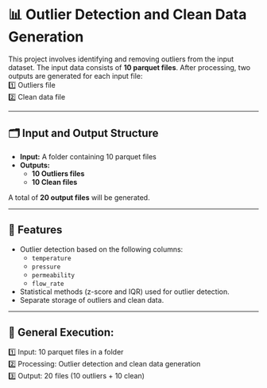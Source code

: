 # 📊 Outlier Detection and Clean Data Generation

This project involves identifying and removing outliers from the input dataset. The input data consists of **10 parquet files**. After processing, two outputs are generated for each input file:  
1️⃣ Outliers file  
2️⃣ Clean data file  

---

## 🗂️ Input and Output Structure
- **Input:** A folder containing 10 parquet files  
- **Outputs:**  
  - **10 Outliers files**  
  - **10 Clean files**  

A total of **20 output files** will be generated.

---

## 📝 Features
- Outlier detection based on the following columns:
  - `temperature`
  - `pressure`
  - `permeability`
  - `flow_rate`
- Statistical methods (z-score and IQR) used for outlier detection.
- Separate storage of outliers and clean data.

---

## 🚀 General Execution:
1️⃣ Input: 10 parquet files in a folder  
2️⃣ Processing: Outlier detection and clean data generation  
3️⃣ Output: 20 files (10 outliers + 10 clean)

